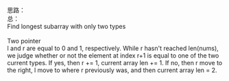 思路：\
总：\
Find longest subarray with only two types\
\
Two pointer\
l and r are equal to 0 and 1, respectively. While r hasn't reached len(nums), we judge whether or not the element at index r+1 is equal to one of the two current types. If yes, then r += 1, current array len += 1. If no, then r move to the right, l move to where r previously was, and then current array len = 2.


